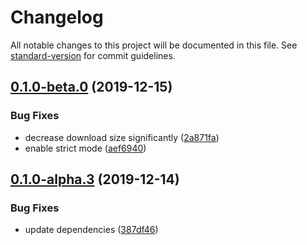 # Changelog

All notable changes to this project will be documented in this file. See [standard-version](https://github.com/conventional-changelog/standard-version) for commit guidelines.

## [0.1.0-beta.0](https://github.com/herschel666/exif-loader/compare/v0.1.0-alpha.3...v0.1.0-beta.0) (2019-12-15)


### Bug Fixes

* decrease download size significantly ([2a871fa](https://github.com/herschel666/exif-loader/commit/2a871fa374f5630c5fe285b02094c25ff32e02a6))
* enable strict mode ([aef6940](https://github.com/herschel666/exif-loader/commit/aef69408d09ccff964a0b3df7143565f85e8a8fa))

## [0.1.0-alpha.3](https://github.com/herschel666/exif-loader/compare/v0.1.0-alpha-2...v0.1.0-alpha.3) (2019-12-14)


### Bug Fixes

* update dependencies ([387df46](https://github.com/herschel666/exif-loader/commit/387df46d757bd5401128236fd934b6a69b440a98))
